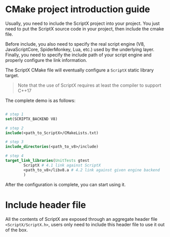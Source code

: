 # CMake project introduction guide

Usually, you need to include the ScriptX project into your project. You just need to put the ScriptX source code in your project,
then include the cmake file.

Before include, you also need to specify the real script engine (V8, JavaScriptCore, SpiderMonkey, Lua, etc.) used by the underlying layer.
Finally, you need to specify the include path of your script engine and properly configure the link information.

The ScriptX CMake file will eventually configure a `ScriptX` static library target.

> Note that the use of ScriptX requires at least the compiler to support C++17

The complete demo is as follows:

```cmake

# step 1
set(SCRIPTX_BACKEND V8)

# step 2
include(<path_to_ScriptX>/CMakeLists.txt)

# step 3
include_directories(<path_to_v8>/include)

# step 4
target_link_libraries(UnitTests gtest
        ScriptX # 4.1 link against ScriptX
        <path_to_v8>/libv8.a # 4.2 link against given engine backend
        )

```

After the configuration is complete, you can start using it.

# Include header file

All the contents of ScriptX are exposed through an aggregate header file `<ScriptX/ScriptX.h>`, 
users only need to include this header file to use it out of the box.
